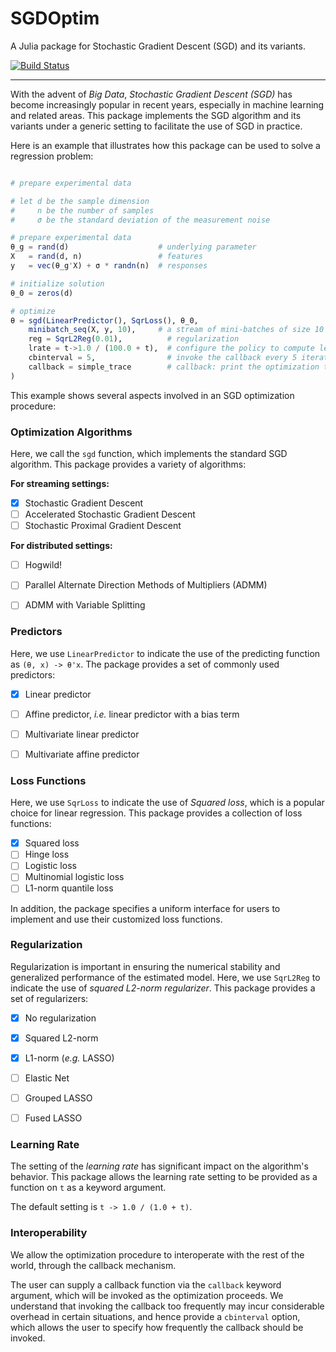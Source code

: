 # SGDOptim

A Julia package for Stochastic Gradient Descent (SGD) and its variants.

[![Build Status](https://travis-ci.org/lindahua/SGDOptim.jl.svg?branch=master)](https://travis-ci.org/lindahua/SGDOptim.jl)

---

With the advent of *Big Data*, *Stochastic Gradient Descent (SGD)* has become increasingly popular in recent years, especially in machine learning and related areas. This package implements the SGD algorithm and its variants under a generic setting to facilitate the use of SGD in practice.

Here is an example that illustrates how this package can be used to solve a regression problem:

```julia

# prepare experimental data

# let d be the sample dimension
#     n be the number of samples
#     σ be the standard deviation of the measurement noise

# prepare experimental data
θ_g = rand(d)                    # underlying parameter
X   = rand(d, n)                 # features
y   = vec(θ_g'X) + σ * randn(n)  # responses

# initialize solution
θ_0 = zeros(d)

# optimize
θ = sgd(LinearPredictor(), SqrLoss(), θ_0,
    minibatch_seq(X, y, 10),     # a stream of mini-batches of size 10
    reg = SqrL2Reg(0.01),          # regularization
    lrate = t->1.0 / (100.0 + t),  # configure the policy to compute learning rate
    cbinterval = 5,                # invoke the callback every 5 iterations
    callback = simple_trace        # callback: print the optimization trace when invoked
)

```

This example shows several aspects involved in an SGD optimization procedure:


### Optimization Algorithms

Here, we call the ``sgd`` function, which implements the standard SGD algorithm. This package provides a variety of algorithms:

**For streaming settings:**

- [x] Stochastic Gradient Descent
- [ ] Accelerated Stochastic Gradient Descent
- [ ] Stochastic Proximal Gradient Descent

**For distributed settings:**

- [ ] Hogwild!
- [ ] Parallel Alternate Direction Methods of Multipliers (ADMM)
- [ ] ADMM with Variable Splitting


### Predictors

Here, we use ``LinearPredictor`` to indicate the use of the predicting function as ``(θ, x) -> θ'x``. The package provides a set of commonly used predictors:

- [x] Linear predictor
- [ ] Affine predictor, *i.e.* linear predictor with a bias term
- [ ] Multivariate linear predictor
- [ ] Multivariate affine predictor


### Loss Functions

Here, we use ``SqrLoss`` to indicate the use of *Squared loss*, which is a popular choice for linear regression. This package provides a collection of loss functions:

- [x] Squared loss
- [ ] Hinge loss
- [ ] Logistic loss
- [ ] Multinomial logistic loss
- [ ] L1-norm quantile loss

In addition, the package specifies a uniform interface for users to implement and use their customized loss functions.

### Regularization

Regularization is important in ensuring the numerical stability and generalized performance of the estimated model. Here, we use ``SqrL2Reg`` to indicate the use of *squared L2-norm regularizer*. This package provides a set of regularizers:

- [x] No regularization
- [x] Squared L2-norm
- [x] L1-norm (*e.g.* LASSO)
- [ ] Elastic Net
- [ ] Grouped LASSO
- [ ] Fused LASSO


### Learning Rate

The setting of the *learning rate* has significant impact on the algorithm's behavior. This package allows the learning rate setting to be provided as a function on ``t`` as a keyword argument.

The default setting is ``t -> 1.0 / (1.0 + t)``.

### Interoperability

We allow the optimization procedure to interoperate with the rest of the world, through the callback mechanism.

The user can supply a callback function via the ``callback`` keyword argument, which will be invoked as the optimization proceeds. We understand that invoking the callback too frequently may incur considerable overhead in certain situations, and hence provide a ``cbinterval`` option, which allows the user to specify how frequently the callback should be invoked.
